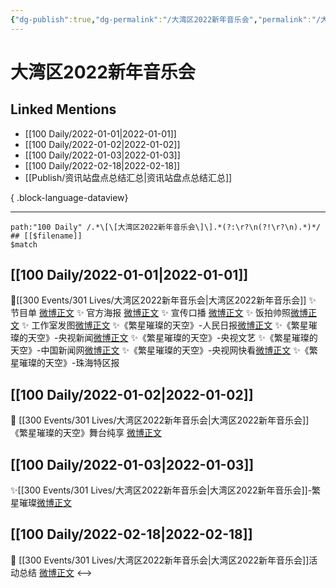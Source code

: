 ```yaml
---
{"dg-publish":true,"dg-permalink":"/大湾区2022新年音乐会","permalink":"/大湾区2022新年音乐会/","created":"2022-12-22T15:45:35.000+08:00","updated":"2023-08-24T18:45:33.579+08:00"}
---
```


# 大湾区2022新年音乐会

## Linked Mentions
- [[100 Daily/2022-01-01\|2022-01-01]]
- [[100 Daily/2022-01-02\|2022-01-02]]
- [[100 Daily/2022-01-03\|2022-01-03]]
- [[100 Daily/2022-02-18\|2022-02-18]]
- [[Publish/资讯站盘点总结汇总\|资讯站盘点总结汇总]]

{ .block-language-dataview}

---

```expander
path:"100 Daily" /.*\[\[大湾区2022新年音乐会\]\].*(?:\r?\n(?!\r?\n).*)*/
## [[$filename]]
$match
```
## [[100 Daily/2022-01-01\|2022-01-01]]
🌟[[300 Events/301 Lives/大湾区2022新年音乐会\|大湾区2022新年音乐会]]
✨ 节目单 [微博正文](https://m.weibo.cn/6466290670/4720840555365989)
✨ 官方海报 [微博正文](https://m.weibo.cn/6466290670/4720825071046665)
✨ 宣传口播 [微博正文](https://m.weibo.cn/6466290670/4720870024547378)
✨ 饭拍帅照[微博正文](https://m.weibo.cn/5516625428/4720967315621093)
✨ 工作室发图[微博正文](https://m.weibo.cn/6466290670/4720981941162782)
✨《繁星璀璨的天空》-人民日报[微博正文](https://m.weibo.cn/6466290670/4720958474819017)
✨《繁星璀璨的天空》-央视新闻[微博正文](https://m.weibo.cn/6466290670/4720974114588315)
✨《繁星璀璨的天空》-央视文艺[](https://m.weibo.cn/2210168325/4720979848726443)
✨《繁星璀璨的天空》-中国新闻网[微博正文](https://m.weibo.cn/1784473157/4720968474561053)
✨《繁星璀璨的天空》-央视网快看[微博正文](https://m.weibo.cn/1977460817/4720959157703076)
✨《繁星璀璨的天空》-珠海特区报[](https://m.weibo.cn/1736708753/4720969586051161)
## [[100 Daily/2022-01-02\|2022-01-02]]
💫 [[300 Events/301 Lives/大湾区2022新年音乐会\|大湾区2022新年音乐会]]《繁星璀璨的天空》舞台纯享 [微博正文](https://m.weibo.cn/6466290670/4721144228218946)
## [[100 Daily/2022-01-03\|2022-01-03]]
✨[[300 Events/301 Lives/大湾区2022新年音乐会\|大湾区2022新年音乐会]]-繁星璀璨[微博正文](https://m.weibo.cn/6466290670/4721510331189781)
## [[100 Daily/2022-02-18\|2022-02-18]]
💫 [[300 Events/301 Lives/大湾区2022新年音乐会\|大湾区2022新年音乐会]]活动总结 [微博正文](https://m.weibo.cn/6466290670/4738347894836618)
<-->